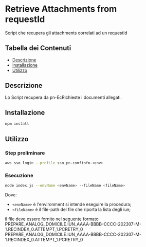 # Retrieve Attachments from requestId

Script che recupera gli attachments correlati ad un requestId

## Tabella dei Contenuti

- [Descrizione](#descrizione)
- [Installazione](#installazione)
- [Utilizzo](#utilizzo)

## Descrizione

Lo Script recupera da pn-EcRichieste i documenti allegati.

## Installazione

```bash
npm install
```

## Utilizzo
### Step preliminare

```bash
aws sso login --profile sso_pn-confinfo-<env>
```

### Esecuzione
```bash  
node index.js --envName <envName> --fileName <fileName> 
```
Dove:
- `<envName>` è l'environment si intende eseguire la procedura;
- `<fileName>` è il file-path del file che riporta la lista degli iun;

il file deve essere fornito nel seguente formato
PREPARE_ANALOG_DOMICILE.IUN_AAAA-BBBB-CCCC-202307-M-1.RECINDEX_0.ATTEMPT_1.PCRETRY_0
PREPARE_ANALOG_DOMICILE.IUN_AAAA-BBBB-CCCC-202307-M-1.RECINDEX_0.ATTEMPT_1.PCRETRY_0